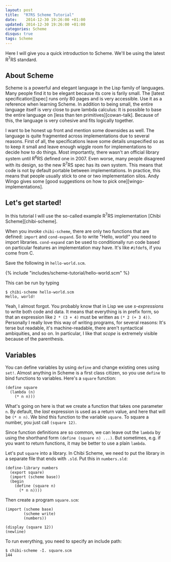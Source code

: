 ```yaml
---
layout: post
title:  "R7RS Scheme Tutorial"
date:    2014-12-30 19:26:00 +01:00
updated: 2014-12-30 19:26:00 +01:00
categories: Scheme
disqus: true
tags: Scheme
---
```


<p class="lead">
Here I will give you a quick introduction to Scheme. We'll be using the latest
R<sup>7</sup>RS standard.
</p>

About Scheme
------------

Scheme is a powerful and elegant language in the Lisp family of languages.
Many people find it to be elegant because its core is farily small. The [latest
specification][spec] runs only 80 pages and is very accessible. Use it as a
reference when learning Scheme.  In addition to being small, the entire
language itself is very close to pure lambda calculus: It is possible to base
the entire language on [less than ten primitives][cowan-talk].  Because of
this, the language is very cohesive and fits logically together.

I want to be honest up front and mention some downsides as well. The language
is quite fragmented across implementations due to several reasons. First of
all, the specifications leave some details unspecified so as to keep it small
and leave enough wiggle room for implementations to decide how to do things.
Most importantly, there wasn't an official library system until R<sup>6</sup>RS
defined one in 2007. Even worse, many people disagreed with its design, so the
new R<sup>7</sup>RS spec has its own system.  This means that code is not by
default portable between implementations.  In practice, this means that people
usually stick to one or two implementation silos. Andy Wingo gives some 
[good suggestions on how to pick one][wingo-implementations].

Let's get started!
------------------

In this tutorial I will use the so-called example R<sup>7</sup>RS
implementation [Chibi Scheme][chibi-scheme].

When you invoke `chibi-scheme`, there are only two functions that are defined:
`import` and `cond-expand`. So to write "Hello, world!" you need to import
libraries.  `cond-expand` can be used to conditionally run code based on
particular features an implementation may have. It's like `#ifdef`s, if you
come from C.

Save the following in `hello-world.scm`.

{% include "includes/scheme-tutorial/hello-world.scm" %}

This can be run by typing

    $ chibi-scheme hello-world.scm
    Hello, world!

Yeah, I almost forgot. You probably know that in Lisp we use _s-expressions_ to
write both code and data.  It means that everything is in prefix form, so that
an expression like `2 * (3 + 4)` must be written as `(* 2 (+ 3 4))`.
Personally I really love this way of writing programs, for several reasons:
It's terse but readable, it's machine-readable, there aren't syntactical ambiquities, and so on.
In particular, I like that *scope* is extremely visible because of the
parenthesis.

Variables
---------

You can define variables by using `define` and change existing ones using
`set!`.  Almost anything in Scheme is a first class citizen, so you use
`define` to bind functions to variables.  Here's a `square` function:

    (define square
      (lambda (n)
        (* n n)))

What's going on here is that we create a function that takes one parameter `n`.
By default, the *last* expression is used as a return value, and here that will
be `(* n n)`.  We bind this function to the variable `square`.  To square a
number, you just call `(square 12)`.

Since function definitions are so common, we can leave out the `lambda` by
using the shorthand form `(define (square n) ...)`.  But sometimes, e.g. if you
want to return functions, it may be better to use a plain `lambda`.

Let's put `square` into a library. In Chibi Scheme, we need to put the library in a
separate file that ends with `.sld`.  Put this in `numbers.sld`:

    (define-library numbers
      (export square)
      (import (scheme base))
      (begin
        (define (square n)
          (* n n))))

Then create a program `square.scm`:

    (import (scheme base)
            (scheme write)
            (numbers))

    (display (square 12))
    (newline)

To run everything, you need to specify an include path:

    $ chibi-scheme -I. square.scm
    144


